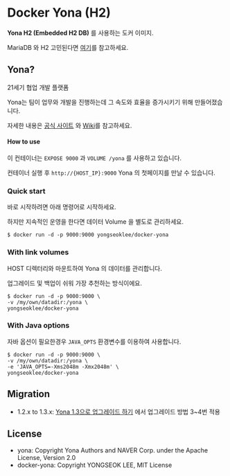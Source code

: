 # Docker Yona (H2)

**Yona H2 (Embedded H2 DB)** 를 사용하는 도커 이미지. 

MariaDB 와 H2 고민된다면 [여기](https://github.com/yona-projects/yona#yona-배포판)를 참고하세요.

## Yona?
21세기 협업 개발 플랫폼

Yona는 팀이 업무와 개발을 진행하는데 그 속도와 효율을 증가시키기 위해 만들어졌습니다.

자세한 내용은 [공식 사이트](https://github.com/yona-projects/yona) 와 [Wiki](https://github.com/yona-projects/yona/wiki)를 참고하세요.

#### How to use
이 컨테이너는 `EXPOSE 9000` 과  `VOLUME /yona` 를 사용하고 있습니다.

컨테이너 실행 후 `http://{HOST_IP}:9000` Yona 의 첫페이지를 만날 수 있습니다.

### Quick start
바로 시작하려면 아래 명령어로 시작하세요.

하지만 지속적인 운영을 한다면 데이터 Volume 을 별도로 관리하세요.

```
$ docker run -d -p 9000:9000 yongseoklee/docker-yona
```

### With link volumes
HOST 디렉터리와 마운트하여 Yona 의 데이터를 관리합니다.

업그레이드 및 백업이 쉬워 가장 추천하는 방식이에요.

```
$ docker run -d -p 9000:9000 \
-v /my/own/datadir:/yona \
yongseoklee/docker-yona
```

### With Java options
자바 옵션이 필요한경우 `JAVA_OPTS` 환경변수를 이용하여 사용합니다.

```
$ docker run -d -p 9000:9000 \
-v /my/own/datadir:/yona \
-e 'JAVA_OPTS=-Xms2048m -Xmx2048m' \
yongseoklee/docker-yona
```

## Migration

* 1.2.x to 1.3.x: [Yona 1.3으로 업그레이드 하기](https://github.com/yona-projects/yona/wiki/Yona-1.3으로-업그레이드-하기) 에서 업그레이드 방법 3~4번 적용

## License

* yona: Copyright Yona Authors and NAVER Corp. under the Apache License, Version 2.0
* docker-yona: Copyright YONGSEOK LEE, MIT License

